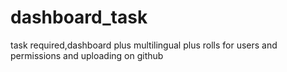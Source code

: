 # dashboard_task
task required,dashboard plus multilingual plus rolls for users and permissions and uploading on github
